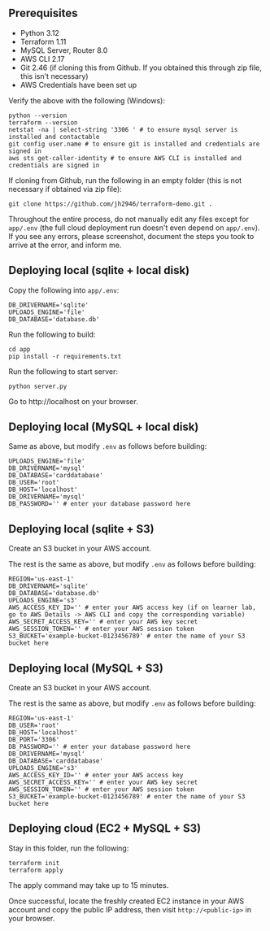 ## Prerequisites

- Python 3.12
- Terraform 1.11
- MySQL Server, Router 8.0
- AWS CLI 2.17
- Git 2.46 (if cloning this from Github. If you obtained this through zip file, this isn't necessary)
- AWS Credentials have been set up

Verify the above with the following (Windows):

```
python --version
terraform --version
netstat -na | select-string '3306 ' # to ensure mysql server is installed and contactable
git config user.name # to ensure git is installed and credentials are signed in
aws sts get-caller-identity # to ensure AWS CLI is installed and credentials are signed in
```

If cloning from Github, run the following in an empty folder (this is not necessary if obtained via zip file):

```
git clone https://github.com/jh2946/terraform-demo.git .
```

Throughout the entire process, do not manually edit any files except for `app/.env` (the full cloud deployment run doesn't even depend on `app/.env`). If you see any errors, please screenshot, document the steps you took to arrive at the error, and inform me.

## Deploying local (sqlite + local disk)

Copy the following into `app/.env`:

```
DB_DRIVERNAME='sqlite'
UPLOADS_ENGINE='file'
DB_DATABASE='database.db'
```

Run the following to build:

```
cd app
pip install -r requirements.txt
```

Run the following to start server:

```
python server.py
```

Go to http://localhost on your browser.

## Deploying local (MySQL + local disk)

Same as above, but modify `.env` as follows before building:

```
UPLOADS_ENGINE='file'
DB_DRIVERNAME='mysql'
DB_DATABASE='carddatabase'
DB_USER='root'
DB_HOST='localhost'
DB_DRIVERNAME='mysql'
DB_PASSWORD='' # enter your database password here
```

## Deploying local (sqlite + S3)

Create an S3 bucket in your AWS account.

The rest is the same as above, but modify `.env` as follows before building:

```
REGION='us-east-1'
DB_DRIVERNAME='sqlite'
DB_DATABASE='database.db'
UPLOADS_ENGINE='s3'
AWS_ACCESS_KEY_ID='' # enter your AWS access key (if on learner lab, go to AWS Details -> AWS CLI and copy the corresponding variable)
AWS_SECRET_ACCESS_KEY='' # enter your AWS key secret
AWS_SESSION_TOKEN='' # enter your AWS session token
S3_BUCKET='example-bucket-0123456789' # enter the name of your S3 bucket here
```

## Deploying local (MySQL + S3)

Create an S3 bucket in your AWS account.

The rest is the same as above, but modify `.env` as follows before building:

```
REGION='us-east-1'
DB_USER='root'
DB_HOST='localhost'
DB_PORT='3306'
DB_PASSWORD='' # enter your database password here
DB_DRIVERNAME='mysql'
DB_DATABASE='carddatabase'
UPLOADS_ENGINE='s3'
AWS_ACCESS_KEY_ID='' # enter your AWS access key
AWS_SECRET_ACCESS_KEY='' # enter your AWS key secret
AWS_SESSION_TOKEN='' # enter your AWS session token
S3_BUCKET='example-bucket-0123456789' # enter the name of your S3 bucket here
```

## Deploying cloud (EC2 + MySQL + S3)

Stay in this folder, run the following:

```
terraform init
terraform apply
```

The apply command may take up to 15 minutes.

Once successful, locate the freshly created EC2 instance in your AWS account and copy the public IP address, then visit `http://<public-ip>` in your browser.
